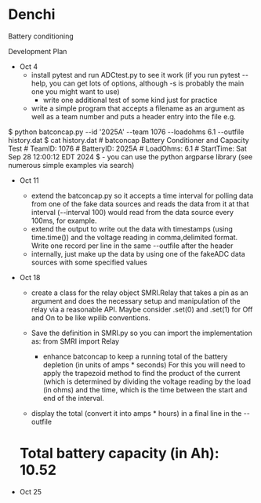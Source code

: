 # Denchi
Battery conditioning

Development Plan

* Oct 4
	- install pytest and run ADCtest.py to see it work  (if you run pytest --help, you can get lots of options, although -s is probably the main one you might want to use)
        - write one additional test of some kind just for practice
	- write a simple program that accepts a filename as an argument as well as a team number and puts a header entry into the file
		e.g.    

$ python batconcap.py --id '2025A' --team 1076 --loadohms 6.1 --outfile history.dat
$ cat history.dat
\# batconcap Battery Conditioner and Capacity Test
\# TeamID: 1076
\# BatteryID: 2025A
\# LoadOhms: 6.1
\# StartTime: Sat Sep 28 12:00:12 EDT 2024
$
	- you can use the python argparse library (see numerous simple examples via search)
 
* Oct 11
	- extend the batconcap.py so it accepts a time interval for polling data from one of the fake data sources and reads the data from it at that interval (--interval 100) would read from the data source every 100ms, for example.
	- extend the output to write out the data with timestamps (using time.time()) and the voltage reading in comma,delimited format.    Write one record per line in the same --outfile after the header
	- internally, just make up the data by using one of the fakeADC data sources with some specified values

* Oct 18
	- create a class for the relay object SMRI.Relay that takes a pin as an argument and does the necessary setup and manipulation of the relay via a reasonable API.     Maybe consider .set(0) and .set(1) for Off and On to be like wpilib conventions.
	- Save the definition in SMRI.py so you can import the implementation as:
	from SMRI import Relay

        - enhance batconcap to keep a running total of the battery depletion (in units of amps * seconds)  For this you will need to apply the trapezoid method to find the product of the current (which is determined by dividing the voltage reading by the load (in ohms) and the time, which is the time between the start and end of the interval.

	- display the total (convert it into amps * hours) in a final line in the --outfile

	# Total battery capacity (in Ah): 10.52

* Oct 25
